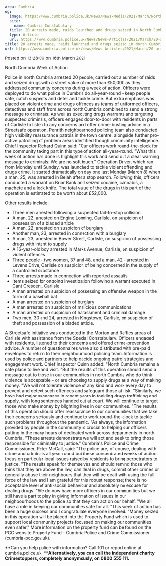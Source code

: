 ```yaml
area: Cumbria
og:
  image: https://www.cumbria.police.uk/News/News-Media/2021/March/North-Cumbria-Week-of-Actionjpg.jpg
  site:
    name: Cumbria Constabulary
  title: 20 arrests made, raids launched and drugs seized in North Cumbria week of action
  type: Article
  url: https://www.cumbria.police.uk/News/News-Articles/2021/March/20-arrests-made-raids-launched-and-drugs-seized-in-North-Cumbria-week-of-action.aspx
title: 20 arrests made, raids launched and drugs seized in North Cumbria week of action
url: https://www.cumbria.police.uk/News/News-Articles/2021/March/20-arrests-made-raids-launched-and-drugs-seized-in-North-Cumbria-week-of-action.aspx
```

Posted on 13:28:00 on 16th March 2021

North Cumbria Week of Action

Police in north Cumbria arrested 20 people, carried out a number of raids and seized drugs with a street value of more than £50,000 as they addressed community concerns during a week of action.
Officers were deployed to do what police in Cumbria do all-year-round - keep people safe, catch suspects and deter and tackle crime.
But extra emphasis was placed on violent crime and drugs offences as teams of uniformed officers, detectives and staff from across north Cumbria combined to send a strong message to criminals.
As well as executing drugs warrants and targeting suspected criminals, officers engaged door-to-door with residents in parts of Carlisle to listen to any concerns and offer crime-busting advice in a Streetsafe operation.
Penrith neighbourhood policing team also conducted high visibility reassurance patrols in the town centre, alongside further pro-active patrolling of problem areas identified though community intelligence.
Chief Inspector Richard Quinn said: "Our officers work round-the-clock for the community taking part in this type of action all-year-round.
"What this week of action has done is highlight this work and send out a clear warning message to criminals: We are no soft touch."
Operation Driver, which ran from Monday until Sunday, was launched to tackle violent offending and drugs crime.
It started dramatically on day one last Monday (March 8) when a man, 25, was arrested in Belah after a stop search.
Following this, officers conducted a warrant on Briar Bank and seized cocaine, cannabis, a machete and a lock knife.
The total value of the drugs in this part of the operation is estimated to be worth about £52,000.

Other results include:

 * Three men arrested following a suspected fail-to-stop collision
 * A man, 22, arrested on Engine Lonning, Carlisle, on suspicion of possession of a bladed article
 * A man, 22, arrested on suspicion of burglary
 * Another man, 23, arrested in connection with a burglary
 * A man, 23, arrested in Bower Street, Carlisle, on suspicion of possessing drugs with intent to supply
 * A 16-year-old boy arrested in Marks Avenue, Carlisle, on suspicion of violent offences
 * Three people - two women, 37 and 48, and a man, 42 - arrested in Levens Drive, Carlisle on suspicion of being concerned in the supply of a controlled substance
 * Three arrests made in connection with reported assaults
 * Items seized for ongoing investigation following a warrant executed in Cant Crescent, Carlisle
 * A man arrested on suspicion of possessing an offensive weapon in the form of a baseball bat
 * A man arrested on suspicion of burglary
 * A man arrested on suspicion of malicious communications
 * A man arrested on suspicion of harassment and criminal damage
 * Two men, 30 and 24, arrested in Kingstown, Carlisle, on suspicion of theft and possession of a bladed article.

A Streetsafe initiative was conducted in the Morton and Raffles areas of Carlisle with assistance from the Special Constabulary.
Officers engaged with residents, listened to their concerns and offered crime-prevention advice.
A number of questionnaires were also distributed with pre-paid envelopes to return to their neighbourhood policing team.
Information is used by police and partners to help decide ongoing patrol strategies and engagement work.
Chief Inspector Quinn added: "North Cumbria remains a safe place to live and visit.
"But the results of this operation should send a message out to those in our communities in north Cumbria who do think violence is acceptable - or are choosing to supply drugs as a way of making money.
"We will not tolerate violence of any kind and work every day to prevent and detect such offences and safeguard those at risk.
"Similarly, we have had major successes in recent years in tackling drugs trafficking and supply, with long sentences handed out at court. We will continue to target those who make money by blighting lives in our communities.
"The results of this operation should offer reassurance to our communities that we take their concerns seriously and continue to work round-the-clock to tackle such problems throughout the pandemic.
"As always, the information provided by people in the community is crucial to helping our officers putting in the many hours of dedicated work across departments in north Cumbria.
"These arrests demonstrate we will act and seek to bring those responsible for criminality to justice."
Cumbria's Police and Crime Commissioner, Peter McCall, said: "The police are, of course, dealing with crime and criminals all year round but these concentrated weeks of action focus on particular local issues raised by residents to bring perpetrators to justice.
"The results speak for themselves and should remind those who think that they are above the law, can deal in drugs, commit other crimes or generally abuse their neighbours that they will be dealt with using the full force of the law and I am grateful for this robust response; there is no acceptable level of anti-social behaviour and absolutely no excuse for dealing drugs.
"We do now have more officers in our communities but we still have a part to play in giving information of issues in our neighbourhoods to the police so that they can act on our behalf.
"We all have a role in keeping our communities safe for all.
"This week of action has been a huge success and I congratulate everyone involved. "Money seized in this operation will be placed into the Property Fund which is used to support local community projects focussed on making our communities even safer."
More information on the property fund can be found on the PCC website Property Fund - Cumbria Police and Crime Commissioner (cumbria-pcc.gov.uk).

**Can you help police with information? Call 101 or report online at cumbria.police.uk.
****Alternatively, you can call the independent charity Crimestoppers, completely anonymously, on 0800 555 111.**
